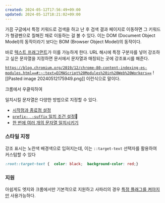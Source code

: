 ```yaml
---
created: 2024-05-12T17:56:49+09:00
updated: 2024-05-12T18:21:02+09:00
---
```


가끔 구글에서 특정 키워드로 검색을 하고 난 후 검색 결과 페이지로 이동하면 그 키워드가 형광펜으로 칠해진 채로 이동하는 걸 볼 수 있다. 이는 DOM (Document Object Model)의 동작이라기 보다는 BOM (Browser Object Model)의 동작이다.

바로 [텍스트 프래그먼트](https://web.dev/articles/text-fragments?hl=ko)가 이를 가능하게 한다. URL 해시에 특정 구분자를 넣어 강조하고 싶은 문자열을 지정하면 문서에서 문자열과 매칭되는 곳에 강조표시를 해준다.

[`https://blog.chromium.org/2019/12/chrome-80-content-indexing-es-modules.html==#:~:text=ECMAScript%20Modules%20in%20Web%20Workers==`](https://blog.chromium.org/2019/12/chrome-80-content-indexing-es-modules.html#:~:text=ECMAScript%20Modules%20in%20Web%20Workers)
![[Pasted image 20240512175949.png]]
이런식으로 말이다.

크롬에서 우클릭하여


일치시킬 문자열은 다양한 방법으로 지정할 수 있다.
- [시작점과 종료점 설정](https://web.dev/articles/text-fragments?hl=ko)
- [`prefix-` , `-suffix` 일치 조건 설정](https://web.dev/articles/text-fragments?hl=ko#prefix-_and_-suffix)
- [한 번에 여러 개의 문자열 일치시키기](https://web.dev/articles/text-fragments?hl=ko#multiple_text_fragments_in_one_url)

### 스타일 지정
강조 표시는 노란색 배경색으로 입혀지는데, 이는 `::target-text` 선택자를 활용하여 커스텀할 수 있다
```css
:root::target-text {  color: black;  background-color: red;}
```

### 지원
아쉽게도 엣지와 크롬에서만 기본적으로 지원하고 사파리의 경우 [특정 플래그를 켜야지만](https://www.reddit.com/r/MacOS/comments/14l1gcu/how_to_disable_safari_automatically_highlighting/) 사용가능하다.

